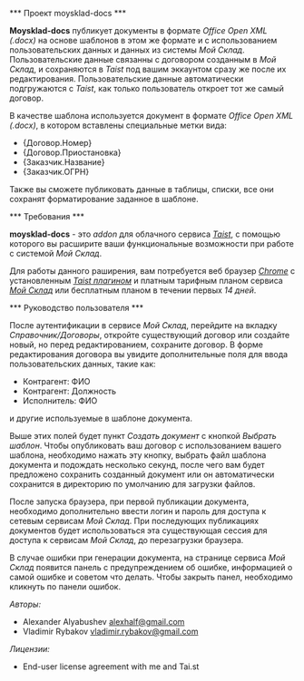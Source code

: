 *** Проект moysklad-docs ***

**Moysklad-docs** публикует документы в формате *Office Open XML (.docx)* на основе шаблонов в этом же формате и с использованием пользовательских данных и данных из системы *Мой Склад*. Пользовательские данные связанны с договором  созданным в *Мой Склад*, и сохраняются в *Taist* под вашим эккаунтом сразу же после их редактирования. Пользовательские данные автоматически подгружаются с *Taist*, как только пользователь откроет тот же самый договор.

В качестве шаблона используется документ в формате *Office Open XML (.docx)*, в котором вставлены специальные метки вида:

- {Договор.Номер}
- {Договор.Приостановка}
- {Заказчик.Название}
- {Заказчик.ОГРН}

Также вы сможете публиковать данные в таблицы, списки, все они сохранят форматирование заданное в шаблоне.

*** Требования ***

**moysklad-docs** - это *addon* для облачного сервиса [*Taist*](http://tai.st), с помощью которого вы расширите ваши функциональные возможности при работе с системой *Мой Склад*.

Для работы данного раширения, вам потребуется веб браузер [*Chrome*](https://www.google.com/chrome/index.html) с установленным [*Taist плагином*](https://chrome.google.com/webstore/detail/taist/ncjnldelleedgcfhiohlnccpgfaigbef) и платным тарифным планом сервиса [*Мой Склад*](http://www.moysklad.ru/) или бесплатным планом в течении первых *14 дней*.

*** Руководство пользователя ***

После аутентификации в сервисе *Мой Склад*, перейдите на вкладку *Справочник/Договоры*, откройте существующий договор или создайте новый, но перед редактированием, сохраните договор. В форме редактирования договора вы увидите дополнительные поля для ввода пользовательских данных, такие как:

- Контрагент: ФИО
- Контрагент: Должность
- Исполнитель: ФИО

и другие используемые в шаблоне документа.

Выше этих полей будет пункт *Создать документ* с кнопкой *Выбрать шаблон*.
Чтобы опубликовать ваш договор с использованием вашего шаблона, необходимо нажать эту кнопку, выбрать файл шаблона документа и подождать несколько секунд, после чего вам будет предложено сохранить созданный документ или он автоматически сохранится в директорию по умолчанию для загрузки файлов.

После запуска браузера, при первой публикации документа, необходимо дополнительно ввести логин и пароль для доступа к сетевым сервисам *Мой Склад*. При последующих публикациях документов будет использоваться эта  существующая сессия для доступа к сервисам *Мой Склад*, до перезагрузки браузера.

В случае ошибки при генерации документа, на странице сервиса *Мой Склад* появится панель с предупреждением об ошибке, информацией о самой ошибке и советом что делать. Чтобы закрыть панел, необходимо кликнуть по панели ошибок.

*Авторы:*

- Alexander Alyabushev <alexhalf@gmail.com>
- Vladimir Rybakov <vladimir.rybakov@gmail.com>

*Лицензии:*

- End-user license agreement with me and Tai.st




